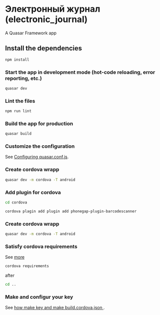 # Электронный журнал (electronic_journal)

A Quasar Framework app

## Install the dependencies
```bash
npm install
```

### Start the app in development mode (hot-code reloading, error reporting, etc.)
```bash
quasar dev
```

### Lint the files
```bash
npm run lint
```

### Build the app for production
```bash
quasar build
```

### Customize the configuration
See [Configuring quasar.conf.js](https://quasar.dev/quasar-cli/quasar-conf-js).

### Create cordova wrapp
```bash
quasar dev -m cordova -T android
```

### Add plugin for cordova
```bash
cd cordova

cordova plagin add plugin add phonegap-plugin-barcodescanner

```
### Create cordova wrapp
```bash
quasar dev -m cordova -T android
```
### Satisfy cordova requirements
See [more](https://quasar.dev/quasar-cli/developing-cordova-apps/preparation)
```bash
cordova requirements
```
after
```bash
cd ..
```
### Make and configur your key
See [how make key and make build.cordova.json ](https://medium.com/quasar-framework/quasar-sign-a-apk-while-building-ee09039c0995).